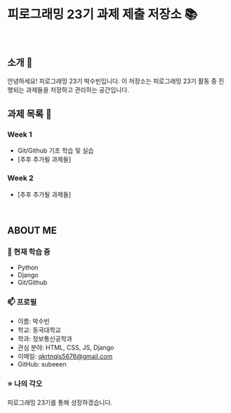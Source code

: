 # 피로그래밍 23기 과제 제출 저장소 📚
<br>

## 소개 🚀
안녕하세요! 피로그래밍 23기 박수빈입니다.
이 저장소는 피로그래밍 23기 활동 중 진행되는 과제들을 저장하고 관리하는 공간입니다.
<br>

## 과제 목록 📕
### Week 1
- Git/Github 기초 학습 및 실습
- [추후 추가될 과제들]

### Week 2
- [추후 추가될 과제들]
<br>

## ABOUT ME
### 🌱 현재 학습 중
- Python
- Django
- Git/Github

### 📫 프로필
- 이름: 박수빈
- 학교: 동국대학교
- 학과: 정보통신공학과
- 관심 분야: HTML, CSS, JS, Django
- 이메일: qkrtnqls5676@gmail.com
- GitHub: subeeen

### ⭐ 나의 각오
피로그래밍 23기를 통해 성장하겠습니다.